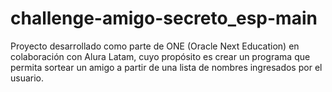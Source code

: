 # challenge-amigo-secreto_esp-main
Proyecto desarrollado como parte de ONE (Oracle Next Education) en colaboración con Alura Latam, cuyo propósito es crear un programa que permita sortear un amigo a partir de una lista de nombres ingresados por el usuario.
